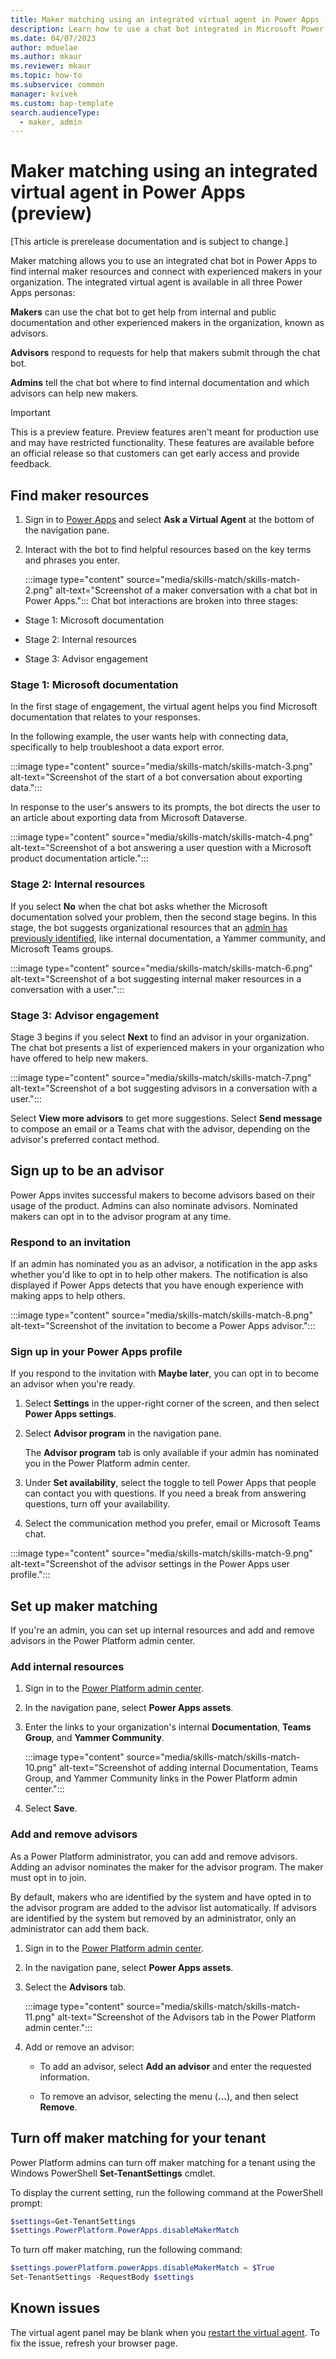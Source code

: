 ```yaml
---
title: Maker matching using an integrated virtual agent in Power Apps (preview)
description: Learn how to use a chat bot integrated in Microsoft Power Apps to find maker resources in your organization.
ms.date: 04/07/2023
author: mduelae
ms.author: mkaur
ms.reviewer: mkaur
ms.topic: how-to
ms.subservice: common
manager: kvivek
ms.custom: bap-template
search.audienceType: 
  - maker, admin
---
```


# Maker matching using an integrated virtual agent in Power Apps (preview)

[This article is prerelease documentation and is subject to change.]

Maker matching allows you to use an integrated chat bot in Power Apps to find internal maker resources and connect with experienced makers in your organization. The integrated virtual agent is available in all three Power Apps personas:

**Makers** can use the chat bot to get help from internal and public documentation and other experienced makers in the organization, known as advisors.

**Advisors** respond to requests for help that makers submit through the chat bot.

**Admins** tell the chat bot where to find internal documentation and which advisors can help new makers.

> [!IMPORTANT]
> This is a preview feature. Preview features aren't meant for production use and may have restricted functionality. These features are available before an official release so that customers can get early access and provide feedback.

## Find maker resources

1. Sign in to [Power Apps](https://make.powerapps.com) and select **Ask a Virtual Agent** at the bottom of the navigation pane.

1. Interact with the bot to find helpful resources based on the key terms and phrases you enter.

    :::image type="content" source="media/skills-match/skills-match-2.png" alt-text="Screenshot of a maker conversation with a chat bot in Power Apps.":::
Chat bot interactions are broken into three stages:

- Stage 1: Microsoft documentation

- Stage 2: Internal resources

- Stage 3: Advisor engagement

### Stage 1: Microsoft documentation

In the first stage of engagement, the virtual agent helps you find Microsoft documentation that relates to your responses.

In the following example, the user wants help with connecting data, specifically to help troubleshoot a data export error.

:::image type="content" source="media/skills-match/skills-match-3.png" alt-text="Screenshot of the start of a bot conversation about exporting data.":::

 In response to the user's answers to its prompts, the bot directs the user to an article about exporting data from Microsoft Dataverse.

:::image type="content" source="media/skills-match/skills-match-4.png" alt-text="Screenshot of a bot answering a user question with a Microsoft product documentation article.":::

### Stage 2: Internal resources

If you select **No** when the chat bot asks whether the Microsoft documentation solved your problem, then the second stage begins. In this stage, the bot suggests organizational resources that an [admin has previously identified](#add-internal-resources), like internal documentation, a Yammer community, and Microsoft Teams groups.

:::image type="content" source="media/skills-match/skills-match-6.png" alt-text="Screenshot of a bot suggesting internal maker resources in a conversation with a user.":::

### Stage 3: Advisor engagement

Stage 3 begins if you select **Next** to find an advisor in your organization. The chat bot presents a list of experienced makers in your organization who have offered to help new makers.

:::image type="content" source="media/skills-match/skills-match-7.png" alt-text="Screenshot of a bot suggesting advisors in a conversation with a user.":::

Select **View more advisors** to get more suggestions. Select **Send message** to compose an email or a Teams chat with the advisor, depending on the advisor's preferred contact method.

## Sign up to be an advisor

Power Apps invites successful makers to become advisors based on their usage of the product. Admins can also nominate advisors. Nominated makers can opt in to the advisor program at any time.

### Respond to an invitation

If an admin has nominated you as an advisor, a notification in the app asks whether you'd like to opt in to help other makers. The notification is also displayed if Power Apps detects that you have enough experience with making apps to help others.

:::image type="content" source="media/skills-match/skills-match-8.png" alt-text="Screenshot of the invitation to become a Power Apps advisor.":::

### Sign up in your Power Apps profile

If you respond to the invitation with **Maybe later**, you can opt in to become an advisor when you're ready.

1. Select **Settings** in the upper-right corner of the screen, and then select **Power Apps settings**.

1. Select **Advisor program** in the navigation pane.

    The **Advisor program** tab is only available if your admin has nominated you in the Power Platform admin center.

1. Under **Set availability**, select the toggle to tell Power Apps that people can contact you with questions. If you need a break from answering questions, turn off your availability.

1. Select the communication method you prefer, email or Microsoft Teams chat.

:::image type="content" source="media/skills-match/skills-match-9.png" alt-text="Screenshot of the advisor settings in the Power Apps user profile.":::

## Set up maker matching

If you're an admin, you can set up internal resources and add and remove advisors in the Power Platform admin center.

### Add internal resources

1. Sign in to the [Power Platform admin center](https://admin.powerplatform.com).

1. In the navigation pane, select **Power Apps assets**.

1. Enter the links to your organization's internal **Documentation**, **Teams Group**, and **Yammer Community**.

    :::image type="content" source="media/skills-match/skills-match-10.png" alt-text="Screenshot of adding internal Documentation, Teams Group, and Yammer Community links in the Power Platform admin center.":::

1. Select **Save**.

### Add and remove advisors

As a Power Platform administrator, you can add and remove advisors. Adding an advisor nominates the maker for the advisor program. The maker must opt in to join.

By default, makers who are identified by the system and have opted in to the advisor program are added to the advisor list automatically. If advisors are identified by the system but removed by an administrator, only an administrator can add them back.

1. Sign in to the [Power Platform admin center](https://admin.powerplatform.com).

1. In the navigation pane, select **Power Apps assets**.

1. Select the **Advisors** tab.

    :::image type="content" source="media/skills-match/skills-match-11.png" alt-text="Screenshot of the Advisors tab in the Power Platform admin center.":::

1. Add or remove an advisor:

    - To add an advisor, select **Add an advisor** and enter the requested information.

    - To remove an advisor, selecting the menu (**&hellip;**), and then select **Remove**.

## Turn off maker matching for your tenant

Power Platform admins can turn off maker matching for a tenant using the Windows PowerShell **Set-TenantSettings** cmdlet.

To display the current setting, run the following command at the PowerShell prompt:

   ```powershell
   $settings=Get-TenantSettings 
   $settings.PowerPlatform.PowerApps.disableMakerMatch
   ```

To turn off maker matching, run the following command:

   ```powershell
   $settings.powerPlatform.powerApps.disableMakerMatch = $True
   Set-TenantSettings -RequestBody $settings
   ```

## Known issues

The virtual agent panel may be blank when you [restart the virtual agent](virtual-agent.md#restart-or-close-a-session). To fix the issue, refresh your browser page.
